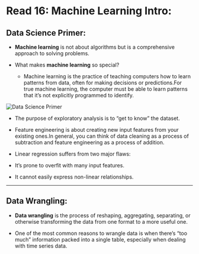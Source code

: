 # Read 16: Machine Learning Intro:

## Data Science Primer:

* **Machine learning** is not about algorithms but is a comprehensive approach to solving problems.

* What makes **machine learning** so special?

  * Machine learning is the practice of teaching computers how to learn patterns from data, often for making decisions or predictions.For true machine learning, the computer must be able to learn patterns that it’s not explicitly programmed to identify.
      
![Data Science Primer](https://elitedatascience.com/wp-content/uploads/2018/05/What-Goes-Into-a-Successful-Model.jpg)

* The purpose of exploratory analysis is to “get to know” the dataset.

* Feature engineering is about creating new input features from your existing ones.In general, you can think of data cleaning as a process of subtraction and feature engineering as a process of addition.

* Linear regression suffers from two major flaws:
  
* It’s prone to overfit with many input features.
  
* It cannot easily express non-linear relationships.

-------------

## Data Wrangling:

* **Data wrangling** is the process of reshaping, aggregating, separating, or otherwise transforming the data from one format to a more useful one.

* One of the most common reasons to wrangle data is when there’s “too much” information packed into a single table, especially when dealing with time series data.
